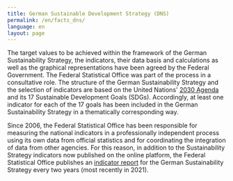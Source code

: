 ```yaml
---
title: German Sustainable Development Strategy (DNS)
permalink: /en/facts_dns/
language: en
layout: page
---
```


The target values to be achieved within the framework of the German Sustainability Strategy, the indicators, their data basis and calculations as well as the graphical representations have been agreed by the Federal Government. The Federal Statistical Office was part of the process in a consultative role. The structure of the German Sustainability Strategy and the selection of indicators are based on the United Nations' [2030 Agenda](https://dns-indikatoren.de/en/facts_agenda/) and its 17 Sustainable Development Goals (SDGs). Accordingly, at least one indicator for each of the 17 goals has been included in the German Sustainability Strategy in a thematically corresponding way.

Since 2006, the Federal Statistical Office has been responsible for measuring the national indicators in a professionally independent process using its own data from official statistics and for coordinating the integration of data from other agencies. For this reason, in addition to the Sustainability Strategy indicators now published on the online platform, the Federal Statistical Office publishes an [indicator report](https://www.destatis.de/EN/Themes/Society-Environment/Sustainable-Development-Indicators/_node.html#sprg355414) for the German Sustainability Strategy every two years (most recently in 2021).

